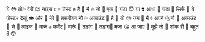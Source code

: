 ये 😳 तो💦 वेरी 😍 नाइस 👉 पोस्ट ✊ है 👿 मैं 🔥 तो 🙈 एक 🤡 घंटा 😇 या ❣️ आधा 👅 घंटा 🥒 सिर्फ 🙏 ये पोस्ट💀 देखूं 👁️ और 💏 मेरे 🌵 तकरीबन नौ 💦 अकाउंट 👄 है 🌟 तो 😘 जब 👻 मैं 🌀 अपने 🌜नौ 👅 अकाउंट 💋 से 🐎 लाइक 🐓 मारूं ✊ कमेंट🤑 मारूं 👀 तड़ांग 🥒 तड़ांग🍼 मजा 😘 आ जाए 👄 मुझे तो 💯 शोंक ही 🥀 बहुत है 😗
